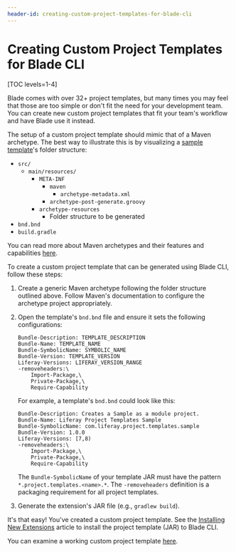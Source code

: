 ```yaml
---
header-id: creating-custom-project-templates-for-blade-cli
---
```


# Creating Custom Project Templates for Blade CLI

[TOC levels=1-4]

Blade comes with over 32+ project templates, but many times you may feel that
those are too simple or don't fit the need for your development team. You can
create new custom project templates that fit your team's workflow and have Blade
use it instead.

The setup of a custom project template should mimic that of a Maven archetype.
The best way to illustrate this is by visualizing a
[sample template](https://github.com/liferay/liferay-blade-cli/tree/master/extensions/sample-template)'s
folder structure:

- `src/`
    - `main/resources/`
        - `META-INF`
            - `maven`
                - `archetype-metadata.xml`
            - `archetype-post-generate.groovy`
        - `archetype-resources`
            - Folder structure to be generated
- `bnd.bnd`
- `build.gradle`

You can read more about Maven archetypes and their features and capabilities
[here](https://maven.apache.org/guides/introduction/introduction-to-archetypes.html).

To create a custom project template that can be generated using Blade CLI,
follow these steps:

1.  Create a generic Maven archetype following the folder structure outlined
    above. Follow Maven's documentation to configure the archetype project
    appropriately.

2.  Open the template's `bnd.bnd` file and ensure it sets the following
    configurations:

    ```
    Bundle-Description: TEMPLATE_DESCRIPTION
    Bundle-Name: TEMPLATE_NAME
    Bundle-SymbolicName: SYMBOLIC_NAME
    Bundle-Version: TEMPLATE_VERSION
    Liferay-Versions: LIFERAY_VERSION_RANGE
    -removeheaders:\
        Import-Package,\
        Private-Package,\
        Require-Capability
    ```

    For example, a template's `bnd.bnd` could look like this:

    ```
    Bundle-Description: Creates a Sample as a module project.
    Bundle-Name: Liferay Project Templates Sample
    Bundle-SymbolicName: com.liferay.project.templates.sample
    Bundle-Version: 1.0.0
    Liferay-Versions: [7,8)
    -removeheaders:\
        Import-Package,\
        Private-Package,\
        Require-Capability
    ```

    The `Bundle-SymbolicName` of your template JAR must have the pattern
    `*.project.templates.<name>.*`. The `-removeheaders` definition is a
    packaging requirement for all project templates.

3.  Generate the extension's JAR file (e.g., `gradlew build`).

It's that easy! You've created a custom project template. See the
[Installing New Extensions](/docs/7-2/reference/-/knowledge_base/r/installing-new-extensions-for-blade-cli)
article to install the project template (JAR) to Blade CLI.

You can examine a working custom project template
[here](https://github.com/liferay/liferay-blade-cli/blob/master/extensions/sample-template).
